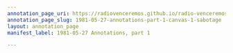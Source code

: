 ```yaml
---
annotation_page_uri: https://radiovenceremos.github.io/radio-venceremos-english-1/annotations/1981-05-27-annotations-part-1-canvas-1-sabotage.json
annotation_page_slug: 1981-05-27-annotations-part-1-canvas-1-sabotage
layout: annotation_page
manifest_label: 1981-05-27 Annotations, part 1

---
```

